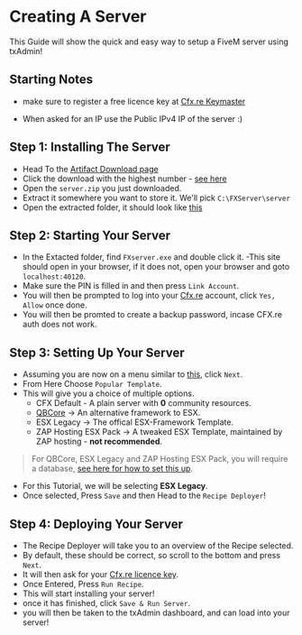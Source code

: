 # Creating A Server

This Guide will show the quick and easy way to setup a FiveM server using txAdmin!


## Starting Notes

- make sure to register a free licence key at [Cfx.re Keymaster](https://keymaster.fivem.net/)

- When asked for an IP use the Public IPv4 IP of the server :)

## Step 1: Installing The Server

- Head To the [Artifact Download page](https://runtime.fivem.net/artifacts/fivem/build_server_windows/master/)
- Click the download with the highest number - [see here](https://i.imgur.com/OMcCVIW.png)
- Open the `server.zip` you just downloaded.
- Extract it somewhere you want to store it. We'll pick `C:\FXServer\server`
- Open the extracted folder, it should look like [this](https://docs.fivem.net/server-setup/windows-step-5.png)

## Step 2: Starting Your Server

- In the Extacted folder, find `FXserver.exe` and double click it.
  -This site should open in your browser, if it does not, open your browser and goto `localhost:40120`.
- Make sure the PIN is filled in and then press `Link Account`.
- You will then be prompted to log into your [Cfx.re](https://forum.cfx.re/) account, click `Yes, Allow` once done.
- You will then be promted to create a backup password, incase CFX.re auth does not work.

## Step 3: Setting Up Your Server

- Assuming you are now on a menu similar to [this](https://docs.fivem.net/server-setup/windows-step2-5.png), click `Next`.
- From Here Choose `Popular Template`.
- This will give you a choice of multiple options.
  - CFX Default - A plain server with **0** community resources.
  - [QBCore](https://github.com/qbcore-framework/qb-core) -> An alternative framework to ESX.
  - ESX Legacy -> The offical ESX-Framework Template.
  - ZAP Hosting ESX Pack -> A tweaked ESX Template, maintained by ZAP hosting - **not recommended**.

> For QBCore, ESX Legacy and ZAP Hosting ESX Pack, you will require a database, [see here for how to set this up](./database.md).

- For this Tutorial, we will be selecting **ESX Legacy**.
- Once selected, Press `Save` and then Head to the `Recipe Deployer`!

## Step 4: Deploying Your Server

- The Recipe Deployer will take you to an overview of the Recipe selected.
- By default, these should be correct, so scroll to the bottom and press `Next`.
- It will then ask for your [Cfx.re licence key](https://keymaster.fivem.net/).
- Once Entered, Press `Run Recipe`.
- This will start installing your server!
- once it has finished, click `Save & Run Server`.
- you will then be taken to the txAdmin dashboard, and can load into your server!

